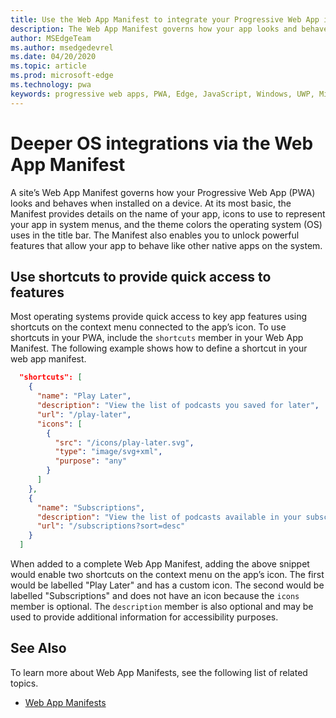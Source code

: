 ```yaml
---
title: Use the Web App Manifest to integrate your Progressive Web App into the Operating System
description: The Web App Manifest governs how your app looks and behaves within the context of the Operating System.
author: MSEdgeTeam
ms.author: msedgedevrel
ms.date: 04/20/2020
ms.topic: article
ms.prod: microsoft-edge
ms.technology: pwa
keywords: progressive web apps, PWA, Edge, JavaScript, Windows, UWP, Microsoft Store
---
```


# Deeper OS integrations via the Web App Manifest

A site’s Web App Manifest governs how your Progressive Web App (PWA) looks and behaves when installed on a device. At its most basic, the Manifest provides details on the name of your app, icons to use to represent your app in system menus, and the theme colors the operating system (OS) uses in the title bar. The Manifest also enables you to unlock powerful features that allow your app to behave like other native apps on the system.

## Use shortcuts to provide quick access to features

Most operating systems provide quick access to key app features using shortcuts on the context menu connected to the app’s icon. To use shortcuts in your PWA, include the `shortcuts` member in your Web App Manifest. The following example shows how to define a shortcut in your web app manifest. 

```json
  "shortcuts": [
    {
      "name": "Play Later",
      "description": "View the list of podcasts you saved for later",
      "url": "/play-later",
      "icons": [
        {
          "src": "/icons/play-later.svg",
          "type": "image/svg+xml",
          "purpose": "any"
        }
      ]
    },
    {
      "name": "Subscriptions",
      "description": "View the list of podcasts available in your subscription",
      "url": "/subscriptions?sort=desc"
    }
  ]
```

When added to a complete Web App Manifest, adding the above snippet would enable two shortcuts on the context menu on the app’s icon. The first would be labelled "Play Later" and has a custom icon. The second would be labelled "Subscriptions" and does not have an icon because the `icons` member is optional. The `description` member is also optional and may be used to provide additional information for accessibility purposes.

## See Also

To learn more about Web App Manifests, see the following list of related topics.

- [Web App Manifests](https://developer.mozilla.org/docs/Web/Manifest)
